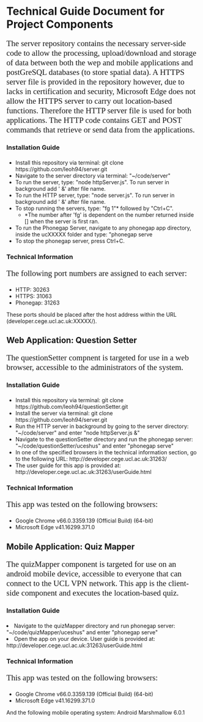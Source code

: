 <h1>Technical Guide Document for Project Components</h1>
<p style="font-family:calibri;font-size:150%;> The server, quizMapper & questionSetter repositories together collaborate to create a location-based quiz with system architectural functionality provided through servers and postGreSQL databases. This document is to be used as a technical guide for the 3 components that make this system. </p>

<h2> NodeJS Server: Server </h2>
<p style="font-family:calibri;font-size:150%;"> 
The server repository contains the necessary server-side code to allow the processing, upload/download and storage of data between both the wep and mobile applications and postGreSQL databases (to store spatial data). A HTTPS server file is provided in the repository however, due to lacks in certification and security, Microsoft Edge does not allow the HTTPS server to carry out location-based functions. Therefore the HTTP server file is used for both applications. The HTTP code contains GET and POST commands that retrieve or send data from the applications. </p>

<h3> Installation Guide </h3>
          <p style="font-family:calibri;font-size:150%;">
          <ul>
          <li>Install this repository via terminal: git clone https://github.com/leoh94/server.git </li>
          <li>Navigate to the server directory via terminal: "~/code/server"</li>
          <li>To run the server, type: "node httpServer.js". To run server in background add ' &' after file name.</li>
          <li>To run the HTTP server, type: "node server.js". To run server in background add ' &' after file name.</li>
          <li>To stop running the servers, type: "fg 1"* followed by "Ctrl+C". 
          <ul><li>*The number after 'fg' is dependent on the number returned inside [] when the server is first ran.</li></ul>
          <li>To run the Phonegap Server, navigate to any phonegap app directory, inside the ucXXXXX folder and type: "phonegap serve
          </li>
          <li>To stop the phonegap server, press Ctrl+C.</li>
          </ul></p>

<h3> Technical Information </h3>
<p style="font-family:calibri;font-size:150%;">
The following port numbers are assigned to each server:
<ul>
          <li>HTTP: 30263</li>
          <li>HTTPS: 31063</li>
          <li>Phonegap: 31263</li>
</ul>
These ports should be placed after the host address within the URL (developer.cege.ucl.ac.uk:XXXXX/).
</p>   
                                                        
<h2> Web Application: Question Setter </h2>
<p style="font-family:calibri;font-size:150%;"> The questionSetter compnent is targeted for use in a web browser, accessible to the administrators of the system. </p>

<h3> Installation Guide </h3>
<p style="font-family:calibri; font-size:150%;">
<ul>
<li>Install this repository via terminal: git clone https://github.com/leoh94/questionSetter.git </li>
<li>Install the server via terminal: git clone https://github.com/leoh94/server.git </li>
<li>Run the HTTP server in background by going to the server directory: "~/code/server" and enter "node httpServer.js &"</li>
<li>Navigate to the questionSetter directory and run the phonegap server: "~/code/questionSetter/uceshus" and enter "phonegap serve"</li>
<li>In one of the specified browsers in the technical information section, go to the following URL: http://developer.cege.ucl.ac.uk:31263/ </li>
<li>The user guide for this app is provided at: http://developer.cege.ucl.ac.uk:31263/userGuide.html </li></ul></p>

<h3> Technical Information </h3>
<p style="font-family:calibri; font-size:150%;"> 
This app was tested on the following browsers:
          <ul>
          <li>Google Chrome v66.0.3359.139 (Official Build) (64-bit)</li>
          <li>Microsoft Edge v41.16299.371.0</li>
          </ul></p>

<h2>Mobile Application: Quiz Mapper </h2>
<p style="font-family:calibri;font-size:150%;">The quizMapper component is targeted for use on an android mobile device, accessible to everyone that can connect to the UCL VPN network. This app is the client-side component and executes the location-based quiz.</p>

<h3> Installation Guide </h3>
<p style="font-family:calibri;font-size:150%;>
<ul>
            <li>Install this repository via terminal: git clone https://github.com/leoh94/quizMapper.git </li>
            <li>Install the server via terminal: git clone https:github.com/leoh94/server.git </li>
            <li>Go to https://build.phonegap.com/apps to create the mobile app.</li>
            <li>Copy and paste the quizMapper repository and create a public application.</li>
            <li>Once built for android, scan the QR code with an external QR reader app on your device to initiate download. </li>
            <li>Install the .apk file and make sure location settings are enabled on you phone. </li>
            <li>Run the HTTP server via terminal: "~/code/server" and enter "node httpServer.js &"</li>
            <li>Navigate to the quizMapper directory and run phonegap server: "~/code/quizMapper/uceshus" and enter "phonegap serve"</li>
            <li>Open the app on your device. User guide is provided at: http://developer.cege.ucl.ac.uk:31263/userGuide.html </li>
</ul>
</p>
<h3> Technical Information </h3>
<p style="font-family:calibri; font-size:150%;"> 
This app was tested on the following browsers:
          <ul>
          <li>Google Chrome v66.0.3359.139 (Official Build) (64-bit)</li>
          <li>Microsoft Edge v41.16299.371.0</li>
          </ul>
And the following mobile operating system:
          Android Marshmallow 6.0.1</p>

            
          
            
